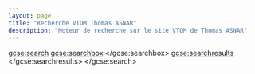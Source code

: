 ```yaml
---
layout: page
title: "Recherche VTOM Thomas ASNAR"
description: "Moteur de recherche sur le site VTOM de Thomas ASNAR"
---
```

<script>
  (function() {
    var cx = '018119522205008003437:yfgzbfgxepc';
    var gcse = document.createElement('script');
    gcse.type = 'text/javascript';
    gcse.async = true;
    gcse.src = 'https://cse.google.com/cse.js?cx=' + cx;
    var s = document.getElementsByTagName('script')[0];
    s.parentNode.insertBefore(gcse, s);
  })();
</script>
<gcse:search>
<gcse:searchbox>
</gcse:searchbox>
<gcse:searchresults>
</gcse:searchresults>
</gcse:search>
